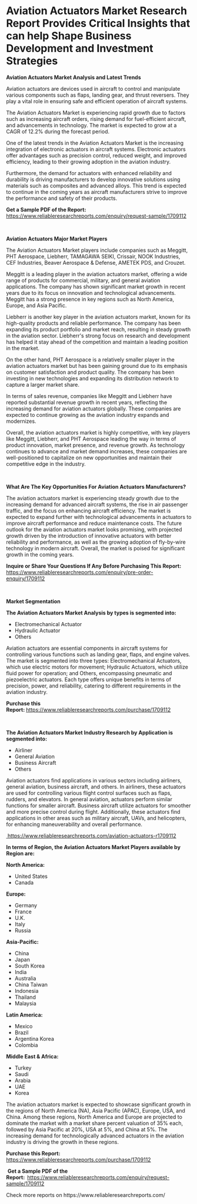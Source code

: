 <p><h1>Aviation Actuators Market Research Report Provides Critical Insights that can help Shape Business Development and Investment Strategies</h1></p><p><strong>Aviation Actuators Market Analysis and Latest Trends</strong></p>
<p><p>Aviation actuators are devices used in aircraft to control and manipulate various components such as flaps, landing gear, and thrust reversers. They play a vital role in ensuring safe and efficient operation of aircraft systems.</p><p>The Aviation Actuators Market is experiencing rapid growth due to factors such as increasing aircraft orders, rising demand for fuel-efficient aircraft, and advancements in technology. The market is expected to grow at a CAGR of 12.2% during the forecast period.</p><p>One of the latest trends in the Aviation Actuators Market is the increasing integration of electronic actuators in aircraft systems. Electronic actuators offer advantages such as precision control, reduced weight, and improved efficiency, leading to their growing adoption in the aviation industry.</p><p>Furthermore, the demand for actuators with enhanced reliability and durability is driving manufacturers to develop innovative solutions using materials such as composites and advanced alloys. This trend is expected to continue in the coming years as aircraft manufacturers strive to improve the performance and safety of their products.</p></p>
<p><strong>Get a Sample PDF of the Report:&nbsp;</strong> <a href="https://www.reliableresearchreports.com/enquiry/request-sample/1709112">https://www.reliableresearchreports.com/enquiry/request-sample/1709112</a></p>
<p>&nbsp;</p>
<p><strong>Aviation Actuators Major Market Players</strong></p>
<p><p>The Aviation Actuators Market players include companies such as Meggitt, PHT Aerospace, Liebherr, TAMAGAWA SEIKI, Crissair, NOOK Industries, CEF Industries, Beaver Aerospace & Defense, AMETEK PDS, and Crouzet. </p><p>Meggitt is a leading player in the aviation actuators market, offering a wide range of products for commercial, military, and general aviation applications. The company has shown significant market growth in recent years due to its focus on innovation and technological advancements. Meggitt has a strong presence in key regions such as North America, Europe, and Asia Pacific.</p><p>Liebherr is another key player in the aviation actuators market, known for its high-quality products and reliable performance. The company has been expanding its product portfolio and market reach, resulting in steady growth in the aviation sector. Liebherr's strong focus on research and development has helped it stay ahead of the competition and maintain a leading position in the market.</p><p>On the other hand, PHT Aerospace is a relatively smaller player in the aviation actuators market but has been gaining ground due to its emphasis on customer satisfaction and product quality. The company has been investing in new technologies and expanding its distribution network to capture a larger market share.</p><p>In terms of sales revenue, companies like Meggitt and Liebherr have reported substantial revenue growth in recent years, reflecting the increasing demand for aviation actuators globally. These companies are expected to continue growing as the aviation industry expands and modernizes.</p><p>Overall, the aviation actuators market is highly competitive, with key players like Meggitt, Liebherr, and PHT Aerospace leading the way in terms of product innovation, market presence, and revenue growth. As technology continues to advance and market demand increases, these companies are well-positioned to capitalize on new opportunities and maintain their competitive edge in the industry.</p></p>
<p>&nbsp;</p>
<p><strong>What Are The Key Opportunities For Aviation Actuators Manufacturers?</strong></p>
<p><p>The aviation actuators market is experiencing steady growth due to the increasing demand for advanced aircraft systems, the rise in air passenger traffic, and the focus on enhancing aircraft efficiency. The market is expected to expand further with technological advancements in actuators to improve aircraft performance and reduce maintenance costs. The future outlook for the aviation actuators market looks promising, with projected growth driven by the introduction of innovative actuators with better reliability and performance, as well as the growing adoption of fly-by-wire technology in modern aircraft. Overall, the market is poised for significant growth in the coming years.</p></p>
<p><strong>Inquire or Share Your Questions If Any Before Purchasing This Report:</strong> <a href="https://www.reliableresearchreports.com/enquiry/pre-order-enquiry/1709112">https://www.reliableresearchreports.com/enquiry/pre-order-enquiry/1709112</a></p>
<p>&nbsp;</p>
<p><strong>Market Segmentation</strong></p>
<p><strong>The Aviation Actuators Market Analysis by types is segmented into:</strong></p>
<p><ul><li>Electromechanical Actuator</li><li>Hydraulic Actuator</li><li>Others</li></ul></p>
<p><p>Aviation actuators are essential components in aircraft systems for controlling various functions such as landing gear, flaps, and engine valves. The market is segmented into three types: Electromechanical Actuators, which use electric motors for movement; Hydraulic Actuators, which utilize fluid power for operation; and Others, encompassing pneumatic and piezoelectric actuators. Each type offers unique benefits in terms of precision, power, and reliability, catering to different requirements in the aviation industry.</p></p>
<p><strong>Purchase this Report:&nbsp;</strong><a href="https://www.reliableresearchreports.com/purchase/1709112">https://www.reliableresearchreports.com/purchase/1709112</a></p>
<p>&nbsp;</p>
<p><strong>The Aviation Actuators Market Industry Research by Application is segmented into:</strong></p>
<p><ul><li>Airliner</li><li>General Aviation</li><li>Business Aircraft</li><li>Others</li></ul></p>
<p><p>Aviation actuators find applications in various sectors including airliners, general aviation, business aircraft, and others. In airliners, these actuators are used for controlling various flight control surfaces such as flaps, rudders, and elevators. In general aviation, actuators perform similar functions for smaller aircraft. Business aircraft utilize actuators for smoother and more precise control during flight. Additionally, these actuators find applications in other areas such as military aircraft, UAVs, and helicopters, for enhancing maneuverability and overall performance.</p></p>
<p><a href="https://www.reliableresearchreports.com/aviation-actuators-r1709112">&nbsp;https://www.reliableresearchreports.com/aviation-actuators-r1709112</a></p>
<p><strong>In terms of Region, the Aviation Actuators Market Players available by Region are:</strong></p>
<p>
    <p> <strong> North America: </strong>
        <ul>
            <li>United States</li>
            <li>Canada</li>
        </ul>
        </p> 
    <p> <strong> Europe: </strong>
        <ul>
            <li>Germany</li>
            <li>France</li>
            <li>U.K.</li>
            <li>Italy</li>
            <li>Russia</li>
        </ul>
        </p> 
    <p> <strong> Asia-Pacific: </strong>
        <ul>
            <li>China</li>
            <li>Japan</li>
            <li>South Korea</li>
            <li>India</li>
            <li>Australia</li>
            <li>China Taiwan</li>
            <li>Indonesia</li>
            <li>Thailand</li>
            <li>Malaysia</li>
        </ul>
        </p> 
    <p> <strong> Latin America: </strong>
        <ul>
            <li>Mexico</li>
            <li>Brazil</li>
            <li>Argentina Korea</li>
            <li>Colombia</li>
        </ul>
        </p> 
    <p> <strong> Middle East & Africa: </strong>
        <ul>
            <li>Turkey</li>
            <li>Saudi</li>
            <li>Arabia</li>
            <li>UAE</li>
            <li>Korea</li>
        </ul>
    </p>
    </p>
<p><p>The aviation actuators market is expected to showcase significant growth in the regions of North America (NA), Asia Pacific (APAC), Europe, USA, and China. Among these regions, North America and Europe are projected to dominate the market with a market share percent valuation of 35% each, followed by Asia Pacific at 20%, USA at 5%, and China at 5%. The increasing demand for technologically advanced actuators in the aviation industry is driving the growth in these regions.</p></p>
<p><strong>Purchase this Report: </strong><a href="https://www.reliableresearchreports.com/purchase/1709112">https://www.reliableresearchreports.com/purchase/1709112</a></p>
<p>&nbsp;<strong>Get a Sample PDF of the Report:&nbsp;&nbsp;</strong><a href="https://www.reliableresearchreports.com/enquiry/request-sample/1709112">https://www.reliableresearchreports.com/enquiry/request-sample/1709112</a></p>
<p><strong></strong></p>
<p>Check more reports on https://www.reliableresearchreports.com/</p>